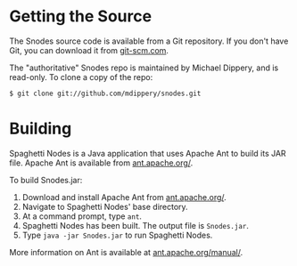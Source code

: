 Getting the Source
==================

The Snodes source code is available from a Git repository. If you don't have
Git, you can download it from [git-scm.com][git].

The "authoritative" Snodes repo is maintained by Michael Dippery, and is
read-only. To clone a copy of the repo:

    $ git clone git://github.com/mdippery/snodes.git

Building
========

Spaghetti Nodes is a Java application that uses Apache Ant to build its JAR
file. Apache Ant is available from [ant.apache.org/][ant].

To build Snodes.jar:

1. Download and install Apache Ant from [ant.apache.org/][ant].
2. Navigate to Spaghetti Nodes' base directory.
3. At a command prompt, type `ant`.
4. Spaghetti Nodes has been built. The output file is `Snodes.jar`.
5. Type `java -jar Snodes.jar` to run Spaghetti Nodes.

More information on Ant is available at [ant.apache.org/manual/][ant-manual].

[git]:        https://git-scm.com/
[ant]:        http://ant.apache.org/
[ant-manual]: http://ant.apache.org/manual/
